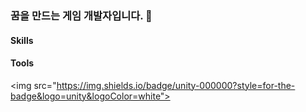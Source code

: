 ### 꿈을 만드는 게임 개발자입니다. 👋

<!--
**zenobreaker/zenobreaker** is a ✨ _special_ ✨ repository because its `README.md` (this file) appears on your GitHub profile.

Here are some ideas to get you started:

- 🔭 I’m currently working on ...
- 🌱 I’m currently learning ...
- 👯 I’m looking to collaborate on ...
- 🤔 I’m looking for help with ...
- 💬 Ask me about ...
- 📫 How to reach me: ...
- 😄 Pronouns: ...
- ⚡ Fun fact: ...
-->

#### Skills 
<p>
<img src="https://img.shields.io/badge/c#-512BD4?style=for-the-badge&logo=csharp&logoColor=white">
</p>

#### Tools
<img src="https://img.shields.io/badge/unity-000000?style=for-the-badge&logo=unity&logoColor=white">
